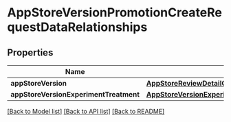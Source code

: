 # AppStoreVersionPromotionCreateRequestDataRelationships

## Properties
Name | Type | Description | Notes
------------ | ------------- | ------------- | -------------
**appStoreVersion** | [**AppStoreReviewDetailCreateRequestDataRelationshipsAppStoreVersion**](AppStoreReviewDetailCreateRequestDataRelationshipsAppStoreVersion.md) |  | 
**appStoreVersionExperimentTreatment** | [**AppStoreVersionExperimentTreatmentLocalizationCreateRequestDataRelationshipsAppStoreVersionExperimentTreatment**](AppStoreVersionExperimentTreatmentLocalizationCreateRequestDataRelationshipsAppStoreVersionExperimentTreatment.md) |  | 

[[Back to Model list]](../README.md#documentation-for-models) [[Back to API list]](../README.md#documentation-for-api-endpoints) [[Back to README]](../README.md)


